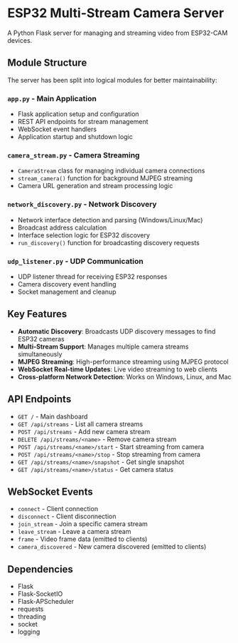 # ESP32 Multi-Stream Camera Server

A Python Flask server for managing and streaming video from ESP32-CAM devices.

## Module Structure

The server has been split into logical modules for better maintainability:

### `app.py` - Main Application
- Flask application setup and configuration
- REST API endpoints for stream management
- WebSocket event handlers
- Application startup and shutdown logic

### `camera_stream.py` - Camera Streaming
- `CameraStream` class for managing individual camera connections
- `stream_camera()` function for background MJPEG streaming
- Camera URL generation and stream processing logic

### `network_discovery.py` - Network Discovery
- Network interface detection and parsing (Windows/Linux/Mac)
- Broadcast address calculation
- Interface selection logic for ESP32 discovery
- `run_discovery()` function for broadcasting discovery requests

### `udp_listener.py` - UDP Communication
- UDP listener thread for receiving ESP32 responses
- Camera discovery event handling
- Socket management and cleanup

## Key Features

- **Automatic Discovery**: Broadcasts UDP discovery messages to find ESP32 cameras
- **Multi-Stream Support**: Manages multiple camera streams simultaneously
- **MJPEG Streaming**: High-performance streaming using MJPEG protocol
- **WebSocket Real-time Updates**: Live video streaming to web clients
- **Cross-platform Network Detection**: Works on Windows, Linux, and Mac

## API Endpoints

- `GET /` - Main dashboard
- `GET /api/streams` - List all camera streams
- `POST /api/streams` - Add new camera stream
- `DELETE /api/streams/<name>` - Remove camera stream
- `POST /api/streams/<name>/start` - Start streaming from camera
- `POST /api/streams/<name>/stop` - Stop streaming from camera
- `GET /api/streams/<name>/snapshot` - Get single snapshot
- `GET /api/streams/<name>/status` - Get camera status

## WebSocket Events

- `connect` - Client connection
- `disconnect` - Client disconnection
- `join_stream` - Join a specific camera stream
- `leave_stream` - Leave a camera stream
- `frame` - Video frame data (emitted to clients)
- `camera_discovered` - New camera discovered (emitted to clients)

## Dependencies

- Flask
- Flask-SocketIO
- Flask-APScheduler
- requests
- threading
- socket
- logging 